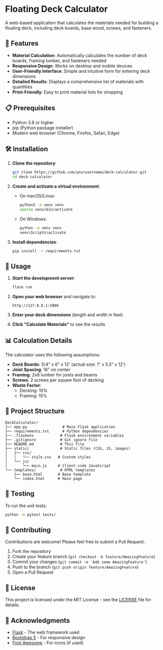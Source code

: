 # Floating Deck Calculator

A web-based application that calculates the materials needed for building a floating deck, including deck boards, base wood, screws, and fasteners.

## 🚀 Features

- **Material Calculation**: Automatically calculates the number of deck boards, framing lumber, and fasteners needed
- **Responsive Design**: Works on desktop and mobile devices
- **User-Friendly Interface**: Simple and intuitive form for entering deck dimensions
- **Detailed Results**: Displays a comprehensive list of materials with quantities
- **Print-Friendly**: Easy to print material lists for shopping

## 📋 Prerequisites

- Python 3.8 or higher
- pip (Python package installer)
- Modern web browser (Chrome, Firefox, Safari, Edge)

## 🛠️ Installation

1. **Clone the repository**:
   ```bash
   git clone https://github.com/yourusername/deck-calculator.git
   cd deck-calculator
   ```

2. **Create and activate a virtual environment**:
   - On macOS/Linux:
     ```bash
     python3 -m venv venv
     source venv/bin/activate
     ```
   - On Windows:
     ```cmd
     python -m venv venv
     venv\Scripts\activate
     ```

3. **Install dependencies**:
   ```bash
   pip install -r requirements.txt
   ```

## 🚀 Usage

1. **Start the development server**:
   ```bash
   flask run
   ```

2. **Open your web browser** and navigate to:
   ```
   http://127.0.0.1:5000
   ```

3. **Enter your deck dimensions** (length and width in feet)

4. **Click "Calculate Materials"** to see the results

## 📊 Calculation Details

The calculator uses the following assumptions:

- **Deck Boards**: 5/4" x 6" x 12' (actual size: 1" x 5.5" x 12')
- **Joist Spacing**: 16" on center
- **Framing**: 2x8 lumber for joists and beams
- **Screws**: 2 screws per square foot of decking
- **Waste Factor**: 
  - Decking: 10%
  - Framing: 15%

## 📁 Project Structure

```
DeckCalculator/
├── app.py                # Main Flask application
├── requirements.txt      # Python dependencies
├── .flaskenv            # Flask environment variables
├── .gitignore           # Git ignore file
├── README.md            # This file
├── static/              # Static files (CSS, JS, images)
│   ├── css/
│   │   └── style.css   # Custom styles
│   └── js/
│       └── main.js     # Client-side JavaScript
└── templates/           # HTML templates
    ├── base.html       # Base template
    └── index.html      # Main page
```

## 🧪 Testing

To run the unit tests:

```bash
python -m pytest tests/
```

## 🤝 Contributing

Contributions are welcome! Please feel free to submit a Pull Request.

1. Fork the repository
2. Create your feature branch (`git checkout -b feature/AmazingFeature`)
3. Commit your changes (`git commit -m 'Add some AmazingFeature'`)
4. Push to the branch (`git push origin feature/AmazingFeature`)
5. Open a Pull Request

## 📄 License

This project is licensed under the MIT License - see the [LICENSE](LICENSE) file for details.

## 🙏 Acknowledgments

- [Flask](https://flask.palletsprojects.com/) - The web framework used
- [Bootstrap 5](https://getbootstrap.com/) - For responsive design
- [Font Awesome](https://fontawesome.com/) - For icons (if used)

